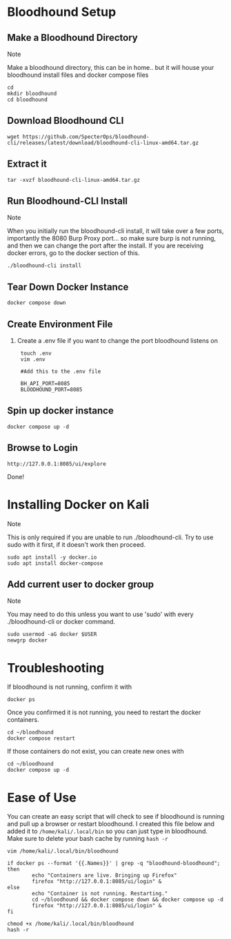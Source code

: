 # Bloodhound Setup

## Make a Bloodhound Directory
> [!NOTE] 
> Make a bloodhound directory, this can be in home.. but it will house your bloodhound install files and docker compose files

```
cd
mkdir bloodhound
cd bloodhound
```

## Download Bloodhound CLI

```
wget https://github.com/SpecterOps/bloodhound-cli/releases/latest/download/bloodhound-cli-linux-amd64.tar.gz
```

## Extract it
```
tar -xvzf bloodhound-cli-linux-amd64.tar.gz
```

## Run Bloodhound-CLI Install
> [!NOTE] 
> When you initially run the bloodhound-cli install, it will take over a few ports, importantly the 8080 Burp Proxy port... so make sure burp is not running, and then we can change the port after the install. If you are receiving docker errors, go to the docker section of this.

```
./bloodhound-cli install
```

## Tear Down Docker Instance

```
docker compose down
```

## Create Environment File

1) Create a .env file if you want to change the port bloodhound listens on

        touch .env
        vim .env

        #Add this to the .env file

        BH_API_PORT=8085
        BLOODHOUND_PORT=8085

## Spin up docker instance

```
docker compose up -d
```

## Browse to Login

```
http://127.0.0.1:8085/ui/explore
```

Done!

# Installing Docker on Kali
> [!NOTE]
> This is only required if you are unable to run ./bloodhound-cli. Try to use sudo with it first, if it doesn't work then proceed.

```
sudo apt install -y docker.io
sudo apt install docker-compose
```

## Add current user to docker group
> [!NOTE]
> You may need to do this unless you want to use 'sudo' with every ./bloodhound-cli or docker command.

```
sudo usermod -aG docker $USER
newgrp docker
```

# Troubleshooting
If bloodhound is not running, confirm it with

```
docker ps
```

Once you confirmed it is not running, you need to restart the docker containers.

```
cd ~/bloodhound
docker compose restart
```

If those containers do not exist, you can create new ones with
```
cd ~/bloodhound
docker compose up -d
```

# Ease of Use
You can create an easy script that will check to see if bloodhound is running and pull up a browser or restart bloodhound. I created this file below and added it to `/home/kali/.local/bin` so you can just type in bloodhound. Make sure to delete your bash cache by running `hash -r`

```
vim /home/kali/.local/bin/bloodhound
```

```
if docker ps --format '{{.Names}}' | grep -q "bloodhound-bloodhound"; then 
        echo "Containers are live. Bringing up Firefox"
        firefox "http://127.0.0.1:8085/ui/login" &
else
        echo "Container is not running. Restarting."
        cd ~/bloodhound && docker compose down && docker compose up -d
        firefox "http://127.0.0.1:8085/ui/login" &
fi
```

```
chmod +x /home/kali/.local/bin/bloodhound
hash -r
```



